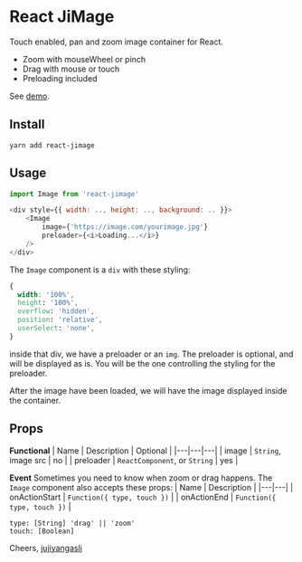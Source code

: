 # React JiMage

Touch enabled, pan and zoom image container for React.

- Zoom with mouseWheel or pinch
- Drag with mouse or touch
- Preloading included

See [demo](https://juji.github.io/react-jimage-example/).

## Install
```
yarn add react-jimage
```

## Usage
```js
import Image from 'react-jimage'

<div style={{ width: .., height: .., background: .. }}>
    <Image
        image={'https://image.com/yourimage.jpg'}
        preloader={<i>Loading...</i>}
    />
</div>
```

The `Image` component is a `div` with these styling:
```css
{
  width: '100%',
  height: '100%',
  overflow: 'hidden',
  position: 'relative',
  userSelect: 'none',
}
```

inside that div, we have a preloader or an `img`. The preloader is optional, and will be displayed as is. You will be the one controlling the styling for the preloader.

After the image have been loaded, we will have the image displayed inside the container.

## Props

__Functional__
| Name | Description | Optional |
|---|---|---|
| image | `String`, image src | no |
| preloader | `ReactComponent`, or `String` | yes |

__Event__
Sometimes you need to know when zoom or drag happens. The `Image` component also accepts these props:
| Name | Description |
|---|---|
| onActionStart | `Function({ type, touch })` |
| onActionEnd | `Function({ type, touch })` |
```
type: [String] 'drag' || 'zoom'
touch: [Boolean]
```

Cheers,
[jujiyangasli](http://jujiyangasli.com)
